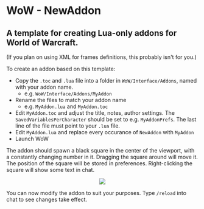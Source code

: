# WoW - NewAddon
## A template for creating Lua-only addons for World of Warcraft.

(If you plan on using XML for frames definitions, this probably isn't for you.)

To create an addon based on this template:

* Copy the `.toc` and `.lua` file into a folder in `WoW/Interface/Addons`, named with your addon name.
    * e.g. `WoW/Interface/Addons/MyAddon`
* Rename the files to match your addon name
    * e.g. `MyAddon.lua` and `MyAddon.toc`
* Edit `MyAddon.toc` and adjust the title, notes, author settings. The `SavedVariablesPerCharacter` should be set to e.g. `MyAddonPrefs`. The last line of the file must point to your `.lua` file.
* Edit `MyAddon.lua` and replace every occurance of `NewAddon` with `MyAddon`
* Launch WoW

The addon should spawn a black square in the center of the viewport, with a constantly changing number in it. Dragging the square around will move it. The position of the square will be stored in preferences. Right-clicking the square will show some text in chat.

<center><img src="http://github.iamcal.com/NewAddon/demo.png" /></center>

You can now modify the addon to suit your purposes. Type `/reload` into chat to see changes take effect.